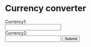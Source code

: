 <!DOCTYPE html>
<html>
<head>
<title>Page Title</title>
</head>
<body>

<h1>Currency converter</h1>
<form action="main.py">
  <label for="fname">Currency1:</label><br>
  <input type="number" id="fname" name="currency1"><br>
  <label for="lname">Currency2:</label><br>
  <input type="number" id="lname" name="currency2">
  <input type="submit"  />
</form>
</body>
</html>
